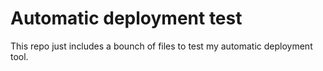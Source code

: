 Automatic deployment test
===============

This repo just includes a bounch of files to test my automatic deployment tool.